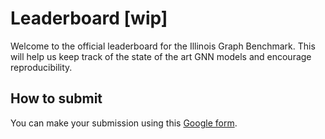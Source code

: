# Leaderboard [wip]

Welcome to the official leaderboard for the Illinois Graph Benchmark. This will help us keep track of the state of the art GNN models and encourage reproducibility. 

## How to submit

You can make your submission using this [Google form](https://forms.gle/h88sdFx173jHRkmb7).


